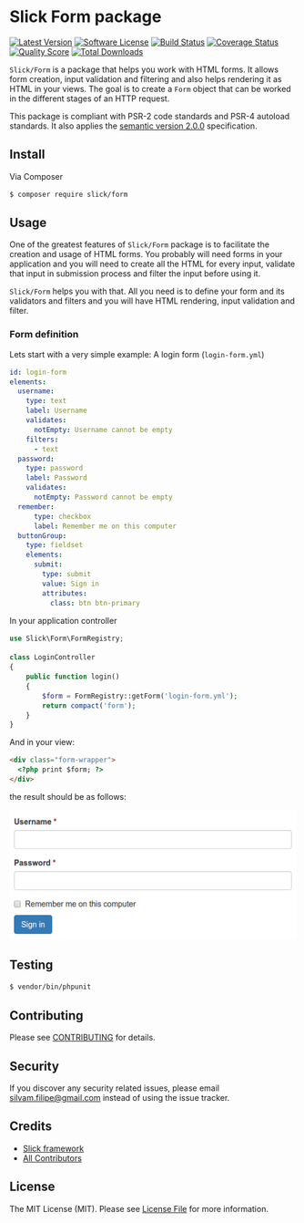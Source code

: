 # Slick Form package

[![Latest Version](https://img.shields.io/github/release/slickframework/form.svg?style=flat-square)](https://github.com/slickframework/form/releases)
[![Software License](https://img.shields.io/badge/license-MIT-brightgreen.svg?style=flat-square)](LICENSE.md)
[![Build Status](https://img.shields.io/travis/slickframework/form/master.svg?style=flat-square)](https://travis-ci.org/slickframework/form)
[![Coverage Status](https://img.shields.io/scrutinizer/coverage/g/slickframework/form/master.svg?style=flat-square)](https://scrutinizer-ci.com/g/slickframework/form/code-structure?branch=master)
[![Quality Score](https://img.shields.io/scrutinizer/g/slickframework/form/master.svg?style=flat-square)](https://scrutinizer-ci.com/g/slickframework/form?branch=master)
[![Total Downloads](https://img.shields.io/packagist/dt/slick/form.svg?style=flat-square)](https://packagist.org/packages/slick/form)

`Slick/Form` is a package that helps you work with HTML forms. It allows form creation,
input validation and filtering and also helps rendering it as HTML in your views.
The goal is to create a `Form` object that can be worked in the different stages of an
HTTP request.

This package is compliant with PSR-2 code standards and PSR-4 autoload standards. It
also applies the [semantic version 2.0.0](http://semver.org) specification.

## Install

Via Composer

``` bash
$ composer require slick/form
```

## Usage

One of the greatest features of `Slick/Form` package is to facilitate the creation
and usage of HTML forms. You probably will need forms in your application and
you will need to create all the HTML for every input, validate that input in
submission process and filter the input before using it.

`Slick/Form` helps you with that. All you need is to define your form and its
validators and filters and you will have HTML rendering, input validation and
filter.

### Form definition

Lets start with a very simple example: A login form (`login-form.yml`)

```yaml
id: login-form
elements:
  username:
    type: text
    label: Username
    validates:
      notEmpty: Username cannot be empty
    filters:
      - text
  password:
    type: password
    label: Password
    validates:
      notEmpty: Password cannot be empty
  remember:
      type: checkbox
      label: Remember me on this computer
  buttonGroup:
    type: fieldset
    elements:
      submit:
        type: submit
        value: Sign in
        attributes:
          class: btn btn-primary
```
In your application controller

```php
use Slick\Form\FormRegistry;

class LoginController
{
    public function login()
    {
        $form = FormRegistry::getForm('login-form.yml');
        return compact('form');
    }
}
```

And in your view:

```html
<div class="form-wrapper">
  <?php print $form; ?>
</div>
```

the result should be as follows:


![Form output](https://raw.githubusercontent.com/slickframework/form/master/img/login-1.png)

## Testing

``` bash
$ vendor/bin/phpunit
```

## Contributing

Please see [CONTRIBUTING](CONTRIBUTING.md) for details.

## Security

If you discover any security related issues, please email silvam.filipe@gmail.com instead of using the issue tracker.

## Credits

- [Slick framework](https://github.com/slickframework)
- [All Contributors](https://github.com/slickframework/common/graphs/contributors)

## License

The MIT License (MIT). Please see [License File](LICENSE.md) for more information.
